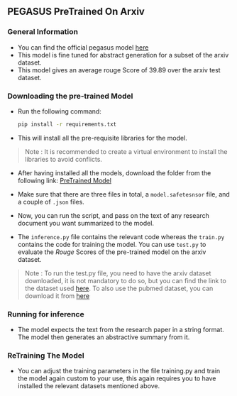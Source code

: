 ## PEGASUS PreTrained On Arxiv


### General Information

- You can find the official pegasus model [here](https://github.com/google-research/PEGASUS)
- This model is fine tuned for abstract generation for a subset of the arxiv dataset.
- This model gives an average rouge Score of 39.89 over the arxiv test dataset.

### Downloading the pre-trained Model

- Run the following command:

    ```bash
    pip install -r requirements.txt
    ```
- This will install all the pre-requisite libraries for the model.

> Note : It is recommended to create a virtual environment to install the libraries to avoid conflicts.

- After having installed all the models, download the folder from the following link: [PreTrained Model](https://iiitaphyd-my.sharepoint.com/:f:/g/personal/hardik_sharma_students_iiit_ac_in/EpkoXlhASWJEtijThPecvSgBuvoQ12S-UbqyTAZfRt_lKw?e=jWFrUN)

- Make sure that there are three files in total, a `model.safetesnsor` file, and a couple of `.json` files.

- Now, you can run the script, and pass on the text of any research document you want summarized to the model.

- The `inference.py` file contains the relevant code whereas the `train.py` contains the code for training the model. You can use `test.py` to evaluate the $Rouge$ Scores of the pre-trained model on the arxiv dataset.

> Note : To run the test.py file, you need to have the arxiv dataset downloaded, it is not mandatory to do so, but you can find the link to the dataset used [here](https://drive.google.com/file/d/1b3rmCSIoh6VhD4HKWjI4HOW-cSwcwbeC/view). To also use the pubmed dataset, you can download it from [here](https://drive.google.com/file/d/1lvsqvsFi3W-pE1SqNZI0s8NR9rC1tsja/view)

### Running for inference

- The model expects the text from the research paper in a string format. The model then generates an abstractive summary from it.

### ReTraining The Model

- You can adjust the training parameters in the file training.py and train the model again custom to your use, this again requires you to have installed the relevant datasets mentioned above.
